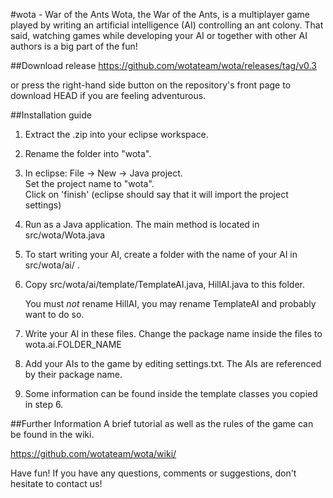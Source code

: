 #wota - War of the Ants
Wota, the War of the Ants, is a multiplayer game played by writing an artificial intelligence (AI) controlling an ant colony. That said, watching games while developing your AI or together with other AI authors is a big part of the fun! 

##Download release
https://github.com/wotateam/wota/releases/tag/v0.3

or press the right-hand side button on the repository's front page to download HEAD if you are feeling adventurous.

##Installation guide

1.  Extract the .zip into your eclipse workspace.

2.  Rename the folder into "wota".

3.  In eclipse: File -> New -> Java project.  
    Set the project name to "wota".  
    Click on 'finish' (eclipse should say that it will import the project settings)

4.  Run as a Java application. The main method is located in src/wota/Wota.java

5.  To start writing your AI, create a folder with the name of your AI in src/wota/ai/ .

6.  Copy src/wota/ai/template/TemplateAI.java, HillAI.java to this folder. 

	You must *not* rename HillAI, you may rename TemplateAI and probably want to do so.

7.  Write your AI in these files. Change the package name inside the files to wota.ai.FOLDER_NAME

8.  Add your AIs to the game by editing settings.txt. The AIs are referenced by their package name.

9.  Some information can be found inside the template classes you copied in step 6.

##Further Information
A brief tutorial as well as the rules of the game can be found in the wiki.
	
https://github.com/wotateam/wota/wiki/
	
Have fun! If you have any questions, comments or suggestions, don't hesitate to contact us!
